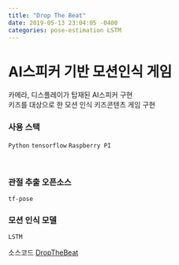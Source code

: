 ```yaml
---
title: "Drop The Beat"
date: 2019-05-13 23:04:05 -0400
categories: pose-estimation LSTM  
---
```

# AI스피커 기반 모션인식 게임 <br>

카메라, 디스플레이가 탑재된 AI스피커 구현<br>
키즈를 대상으로 한 모션 인식 키즈콘텐츠 게임 구현 <br>

### 사용 스택 <br>

`Python` `tensorflow` `Raspberry PI`

<br>

### 관절 추출 오픈소스
```
tf-pose
```

### 모션 인식 모델
```
LSTM
```


소스코드 [DropTheBeat][dropthebeat-gh]

[dropthebeat-gh]:   https://github.com/koseokkyu/AI_tfPose_Project
